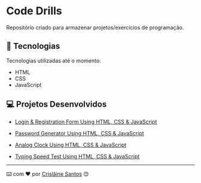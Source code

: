 # Code Drills

Repositório criado para armazenar projetos/exercícios de programação.

## 🚀 Tecnologias

Tecnologias utilizadas até o momento:

- HTML
- CSS
- JavaScript


## 💻 Projetos Desenvolvidos

- [Login & Registration Form Using HTML, CSS & JavaScript](./form-login-registration/)

- [Password Generator Using HTML, CSS & JavaScript](./password-generator/)

- [Analog Clock Using HTML, CSS & JavaScript](./analog-clock/)

- [Typing Speed Test Using HTML, CSS & JavaScript](./typing-speed-test/)

---
⌨️ com ❤️ por [Crislâine Santos](https://gist.github.com/crislainesc) 😊
